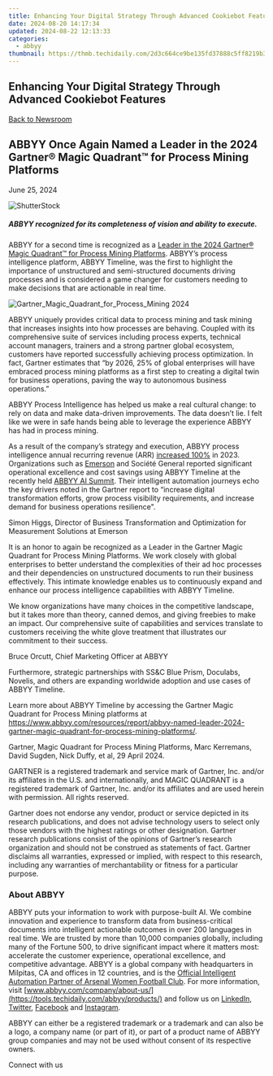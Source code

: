 ```yaml
---
title: Enhancing Your Digital Strategy Through Advanced Cookiebot Features
date: 2024-08-20 14:17:34
updated: 2024-08-22 12:13:33
categories:
  - abbyy
thumbnail: https://thmb.techidaily.com/2d3c664ce9be135fd37888c5ff8219b3062ccd69d1f4c4bde112a2f9adac51f0.jpg
---
```


## Enhancing Your Digital Strategy Through Advanced Cookiebot Features

[Back to Newsroom](https://tools.techidaily.com/abbyy/products/)

## ABBYY Once Again Named a Leader in the 2024 Gartner® Magic Quadrant™ for Process Mining Platforms

June 25, 2024

![ShutterStock](https://content.abbyy.com/-/media/project/abbyy/abbyy/branchtemplates/shutterstock_1272462163_1296-x-729.jpg?h=729&iar=0&w=1296)

##### ABBYY recognized for its completeness of vision and ability to execute.

ABBYY for a second time is recognized as a [Leader in the 2024 Gartner® Magic Quadrant™ for Process Mining Platforms](https://tools.techidaily.com/abbyy/products/). ABBYY’s process intelligence platform, ABBYY Timeline, was the first to highlight the importance of unstructured and semi-structured documents driving processes and is considered a game changer for customers needing to make decisions that are actionable in real time. 

![Gartner_Magic_Quadrant_for_Process_Mining 2024](https://content.abbyy.com/-/media/project/abbyy/abbyy/company/newsroom/content-images/gartner_magic_quadrant_for_process_mining-2024.png)

ABBYY uniquely provides critical data to process mining and task mining that increases insights into how processes are behaving. Coupled with its comprehensive suite of services including process experts, technical account managers, trainers and a strong partner global ecosystem, customers have reported successfully achieving process optimization. In fact, Gartner estimates that “by 2026, 25% of global enterprises will have embraced process mining platforms as a first step to creating a digital twin for business operations, paving the way to autonomous business operations.” 

ABBYY Process Intelligence has helped us make a real cultural change: to rely on data and make data-driven improvements. The data doesn’t lie. I felt like we were in safe hands being able to leverage the experience ABBYY has had in process mining.

As a result of the company’s strategy and execution, ABBYY process intelligence annual recurring revenue (ARR) [increased 100%](https://tools.techidaily.com/abbyy/products/) in 2023\. Organizations such as [Emerson](https://tools.techidaily.com/abbyy/products/) and Société General reported significant operational excellence and cost savings using ABBYY Timeline at the recently held [ABBYY AI Summit](https://tools.techidaily.com/abbyy/products/). Their intelligent automation journeys echo the key drivers noted in the Gartner report to “increase digital transformation efforts, grow process visibility requirements, and increase demand for business operations resilience".

Simon Higgs, Director of Business Transformation and Optimization for Measurement Solutions at Emerson

It is an honor to again be recognized as a Leader in the Gartner Magic Quadrant for Process Mining Platforms. We work closely with global enterprises to better understand the complexities of their ad hoc processes and their dependencies on unstructured documents to run their business effectively. This intimate knowledge enables us to continuously expand and enhance our process intelligence capabilities with ABBYY Timeline.

We know organizations have many choices in the competitive landscape, but it takes more than theory, canned demos, and giving freebies to make an impact. Our comprehensive suite of capabilities and services translate to customers receiving the white glove treatment that illustrates our commitment to their success.

Bruce Orcutt, Chief Marketing Officer at ABBYY

Furthermore, strategic partnerships with SS&C Blue Prism, Doculabs, Novelis, and others are expanding worldwide adoption and use cases of ABBYY Timeline.

Learn more about ABBYY Timeline by accessing the Gartner Magic Quadrant for Process Mining platforms at <https://www.abbyy.com/resources/report/abbyy-named-leader-2024-gartner-magic-quadrant-for-process-mining-platforms/>. 

Gartner, Magic Quadrant for Process Mining Platforms, Marc Kerremans, David Sugden, Nick Duffy, et al, 29 April 2024\. 

GARTNER is a registered trademark and service mark of Gartner, Inc. and/or its affiliates in the U.S. and internationally, and MAGIC QUADRANT is a registered trademark of Gartner, Inc. and/or its affiliates and are used herein with permission. All rights reserved.

Gartner does not endorse any vendor, product or service depicted in its research publications, and does not advise technology users to select only those vendors with the highest ratings or other designation. Gartner research publications consist of the opinions of Gartner’s research organization and should not be construed as statements of fact. Gartner disclaims all warranties, expressed or implied, with respect to this research, including any warranties of merchantability or fitness for a particular purpose.

### About ABBYY

ABBYY puts your information to work with purpose-built AI. We combine innovation and experience to transform data from business-critical documents into intelligent actionable outcomes in over 200 languages in real time. We are trusted by more than 10,000 companies globally, including many of the Fortune 500, to drive significant impact where it matters most: accelerate the customer experience, operational excellence, and competitive advantage. ABBYY is a global company with headquarters in Milpitas, CA and offices in 12 countries, and is the [Official Intelligent Automation Partner of Arsenal Women Football Club](https://tools.techidaily.com/abbyy/products/). For more information, visit [www.abbyy.com/company/about-us/](https://tools.techidaily.com/abbyy/products/) and follow us on [LinkedIn](https://www.linkedin.com/company/abbyy), [Twitter](https://twitter.com/ABBYY%5FSoftware), [Facebook](https://www.facebook.com/ABBYYsoft) and [Instagram](https://www.instagram.com/abbyyglobal/).

ABBYY can either be a registered trademark or a trademark and can also be a logo, a company name (or part of it), or part of a product name of ABBYY group companies and may not be used without consent of its respective owners.

Connect with us

<ins class="adsbygoogle"
     style="display:block"
     data-ad-format="autorelaxed"
     data-ad-client="ca-pub-7571918770474297"
     data-ad-slot="1223367746"></ins>



<ins class="adsbygoogle"
     style="display:block"
     data-ad-client="ca-pub-7571918770474297"
     data-ad-slot="8358498916"
     data-ad-format="auto"
     data-full-width-responsive="true"></ins>
